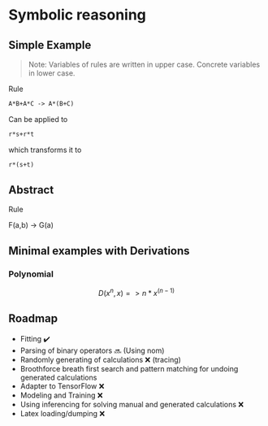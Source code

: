 # Symbolic reasoning

## Simple Example

> Note: Variables of rules are written in upper case. Concrete variables in lower case.

Rule

```latex
A*B+A*C -> A*(B+C)
```

Can be applied to

```latex
r*s+r*t
```

which transforms it to

```latex
r*(s+t)
```

## Abstract

Rule

F(a,b) -> G(a)

## Minimal examples with Derivations

### Polynomial

```math
D(x^n, x) => n*x^(n-1)
```

## Roadmap

* Fitting :heavy_check_mark:
* Parsing of binary operators :soon: (Using nom)
* Randomly generating of calculations :x: (tracing)
* Broothforce breath first search and pattern matching for undoing generated calculations  
* Adapter to TensorFlow :x:
* Modeling and Training :x:
* Using inferencing for solving manual and generated calculations :x:
* Latex loading/dumping :x: